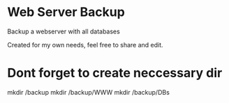 # Web Server Backup
Backup a webserver with all databases

Created for my own needs, feel free to share and edit.

# Dont forget to create neccessary dir
mkdir /backup
mkdir /backup/WWW
mkdir /backup/DBs
